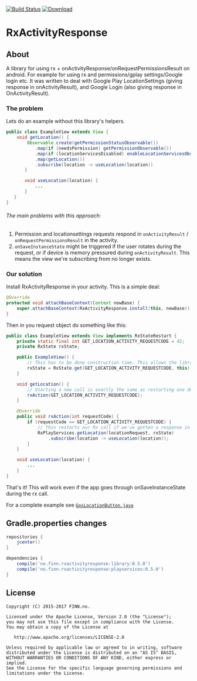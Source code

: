[![Build Status](https://travis-ci.org/finn-no/rxactivityresponse.svg?branch=master)](https://travis-ci.org/finn-no/rxactivityresponse)
[![Download](https://api.bintray.com/packages/finnandroid/maven/rxactivityresponse/images/download.svg)](https://bintray.com/finnandroid/maven/rxactivityresponse/_latestVersion)
# RxActivityResponse

## About
A library for using rx + onActivityResponse/onRequestPermissionsResult on android. For example for using rx and permissions/gplay settings/Google login etc. It was written to deal with Google Play LocationSettings (giving response in onActivityResult), and Google Login (also giving response in OnActivityResult).

### The problem

Lets do an example without this library's helpers.

```java
public class ExampleView extends View {
    void getLocation() {
        Observable.create(getPermissionStatusObservable())
           .map(if (needsPermission) getPermissionObservable())
           .map(if (locationServicesDisabled) enableLocationServicesObservable())
           .map(getLocation())
           .subscribe(location -> useLocation(location))
       }

       void useLocation(location) {
           ...
       }
   }
}
```

###### The main problems with this approach:
1. Permission and locationsettings requests respond in `onActivityResult` / `onRequestPermissionsResult` in the activity.
2. `onSaveInstanceState` might be triggered if the user rotates during the request, or if device is memory pressured during `onActivityResult`. This means the view we're subscribing from no longer exists.

### Our solution
Install RxActivityResponse in your activity. This is a simple deal:
```java
@Override
protected void attachBaseContext(Context newBase) {
    super.attachBaseContext(RxActivityResponse.install(this, newBase));
}
```

Then in you request object do something like this:

```java
public class ExampleView extends View implements RxStateRestart {
    private static final int GET_LOCATION_ACTIVITY_REQUESTCODE = 42;
    private RxState rxState;

    public ExampleView() {
        // This has to be done construction time. This allows the library to restart the request if neccesary.
        rxState = RxState.get(GET_LOCATION_ACTIVITY_REQUESTCODE, this);
    }

    void getLocation() {
        // Starting a new call is exactly the same as restarting one during onActivityResponse/onRequestPermissionsResult
        rxAction(GET_LOCATION_ACTIVITY_REQUESTCODE);
    }

    @Override
    public void rxAction(int requestCode) {
        if (requestCode == GET_LOCATION_ACTIVITY_REQUESTCODE) {
            // This restarts our Rx call if we've gotten a response in onRequestPermissionsResult/onActivityResult.
            RxPlayServices.getLocation(locationRequest, rxState)
                .subscribe(location -> useLocation(location));
        }
    }

    void useLocation(location) {
        ...
    }
}
```

That's it! This will work even if the app goes through onSaveInstanceState during the rx call.

For a complete example see [`GpsLocationButton.java`](https://github.com/finn-no/rxactivityresponse/blob/master/sample/src/main/java/no/finn/rxactivityresponse/sample/GpsLocationButton.java)

## Gradle.properties changes

```groovy
repositories {
    jcenter()
}

dependencies {
    compile('no.finn.rxactivityresponse:library:0.5.0')
    compile('no.finn.rxactivityresponse:playservices:0.5.0')
}

```
## License

    Copyright (C) 2015-2017 FINN.no.

    Licensed under the Apache License, Version 2.0 (the "License");
    you may not use this file except in compliance with the License.
    You may obtain a copy of the License at

       http://www.apache.org/licenses/LICENSE-2.0

    Unless required by applicable law or agreed to in writing, software
    distributed under the License is distributed on an "AS IS" BASIS,
    WITHOUT WARRANTIES OR CONDITIONS OF ANY KIND, either express or implied.
    See the License for the specific language governing permissions and
    limitations under the License.
